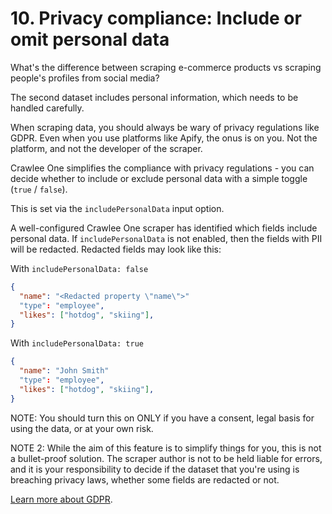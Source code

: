 # 10. Privacy compliance: Include or omit personal data

What's the difference between scraping e-commerce products vs scraping people's profiles from social media?

The second dataset includes personal information, which needs to be handled carefully.

When scraping data, you should always be wary of privacy regulations like GDPR. Even when you use platforms like Apify, the onus is on you. Not the platform, and not the developer of the scraper.

Crawlee One simplifies the compliance with privacy regulations - you can decide whether to include or exclude personal data with a simple toggle (`true` / `false`).

This is set via the `includePersonalData` input option.

A well-configured Crawlee One scraper has identified which fields include personal data. If `includePersonalData` is not enabled, then the fields with PII will be redacted. Redacted fields may look like this:

With `includePersonalData: false`

```json
{
  "name": "<Redacted property \"name\">"
  "type": "employee",
  "likes": ["hotdog", "skiing"],
}
```

With `includePersonalData: true`

```json
{
  "name": "John Smith"
  "type": "employee",
  "likes": ["hotdog", "skiing"],
}
```

NOTE: You should turn this on ONLY if you have a consent, legal basis for using the data, or at your own risk.

NOTE 2: While the aim of this feature is to simplify things for you, this is not a bullet-proof solution. The scraper author is not to be held liable for errors, and it is your responsibility to decide if the dataset that you're using is breaching privacy laws, whether some fields are redacted or not.

[Learn more about GDPR](https://gdpr.eu/eu-gdpr-personal-data/).

